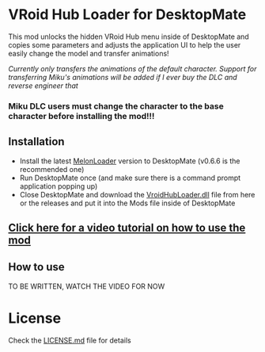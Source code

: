 # VRoid Hub Loader for DesktopMate

This mod unlocks the hidden VRoid Hub menu inside of DesktopMate and copies some parameters and adjusts the application UI to help the user easily change the model and transfer animations!

*Currently only transfers the animations of the default character. Support for transferring Miku's animations will be added if I ever buy the DLC and reverse engineer that*
### Miku DLC users must change the character to the base character before installing the mod!!!

## Installation
- Install the latest [MelonLoader](https://github.com/LavaGang/MelonLoader/releases/download/v0.6.6/MelonLoader.Installer.exe) version to DesktopMate (v0.6.6 is the recommended one)
- Run DesktopMate once (and make sure there is a command prompt application popping up)
- Close DesktopMate and download the [VroidHubLoader.dll](https://github.com/YusufOzmen01/desktopmate-vroidhub-mod/releases/download/v1.0.1/VroidHubLoader.dll) file from here or the releases and put it into the Mods file inside of DesktopMate

## [Click here for a video tutorial on how to use the mod](https://youtu.be/V4lcHxlpO7M)

## How to use 
TO BE WRITTEN, WATCH THE VIDEO FOR NOW

# License
Check the [LICENSE.md](LICENSE.md) file for details
